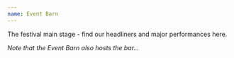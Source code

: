```yaml
---
name: Event Barn
---
```


The festival main stage - find our headliners and major performances here.

*Note that the Event Barn also hosts the bar...*